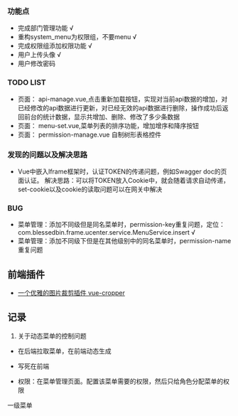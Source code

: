 ### 功能点
- 完成部门管理功能 √
- 重构system_menu为权限组，不要menu √
- 完成权限组添加权限功能 √
- 用户上传头像 √
- 用户修改密码


### TODO LIST
- 页面： api-manage.vue,点击重新加载按钮，实现对当前api数据的增加，对已经修改的api数据进行更新，对已经无效的api数据进行删除，操作成功后返回前台的统计数据，显示共增加、删除、修改了多少条数据
- 页面： menu-set.vue,菜单列表的排序功能，增加增序和降序按钮
- 页面： permission-manage.vue 自制树形表格控件

### 发现的问题以及解决思路
- Vue中嵌入Iframe框架时，认证TOKEN的传递问题，例如Swagger doc的页面认证。
解决思路：可以将TOKEN放入Cookie中，就会随着请求自动传递，
set-cookie以及cookie的读取问题可以在网关中解决

### BUG
- 菜单管理：添加不同级但是同名菜单时，permission-key重复问题，定位：com.blessedbin.frame.ucenter.service.MenuService.insert √
- 菜单管理：添加不同级下但是在其他级别中的同名菜单时，permission-name重复问题

## 前端插件
- [一个优雅的图片裁剪插件 vue-cropper](https://github.com/xyxiao001/vue-cropper)


## 记录

1. 关于动态菜单的控制问题

- 在后端拉取菜单，在前端动态生成
- 写死在前端

- 权限：在菜单管理页面。配置该菜单需要的权限，然后只给角色分配菜单的权限


 一级菜单


